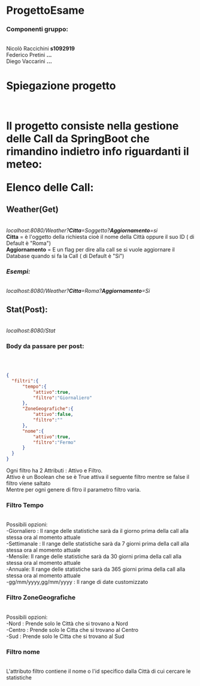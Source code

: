 # ProgettoEsame

<h3>Componenti gruppo:</h3><br>
Nicolò Raccichini <b>s1092919</b><br>
Federico Pretini <b>...</b><br>
Diego Vaccarini <b>... </b><br>

<h1>Spiegazione progetto<h1><br>
  Il progetto consiste nella gestione delle Call da SpringBoot che rimandino indietro info riguardanti il meteo:<br>
  
  <b>Elenco delle Call:</b><br>
  
  <h2>Weather(Get)</h2><br>
  <i>localhost:8080/Weather?<b>Citta</b>=Soggetto?<b>Aggiornamento</b>=si</i><br>
  <b>Citta</b> = è l'oggetto della richiesta cioè il nome della Città oppure il suo ID ( di Default è "Roma")<br>
  <b>Aggiornamento</b> = E un flag per dire alla call se si vuole aggiornare il Database quando si fa la Call ( di Default è "Si")  <br>
  
  <h3><i>Esempi:</i></h3><br>
  <i>localhost:8080/Weather?<b>Citta</b>=Roma?<b>Aggiornamento</b>=Si</i><br>
  
  <h2>Stat(Post):</h2><br>
  <i>localhost:8080/Stat</i><br>
  <h3>Body da passare per post:</h3><br>
  
  ```json
  
  {
    "filtri":{
        "tempo":{
            "attivo":true,
            "filtro":"Giornaliero"
        },
        "ZoneGeografiche":{
            "attivo":false,
            "filtro":""
        },
        "nome":{
            "attivo":true,
            "filtro":"Fermo"
        }
    }
}

```

Ogni filtro ha 2 Attributi : Attivo e Filtro.<br>
Attivo è un Boolean che se è True attiva il seguente filtro mentre se false il filtro viene saltato<br>
Mentre per ogni genere di fitro il parametro filtro varia.<br>
<h3>Filtro Tempo</h3><br>
Possibili opzioni:<br>
  -Giornaliero : Il range delle statistiche sarà da il giorno prima della call alla stessa ora al momento attuale<br>
  -Settimanale : Il range delle statistiche sarà da 7 giorni prima della call alla stessa ora al momento attuale<br>
  -Mensile: Il range delle statistiche sarà da 30 giorni prima della call alla stessa ora al momento attuale<br>
  -Annuale: Il range delle statistiche sarà da 365 giorni prima della call alla stessa ora al momento attuale<br>
  -gg/mm/yyyy,gg/mm/yyyy : Il range di date customizzato<br>
  
<h3>Filtro ZoneGeografiche</h3><br>
Possibili opzioni:<br>
  -Nord : Prende solo le Città che si trovano a Nord<br>
  -Centro : Prende solo le Citta che si trovano al Centro<br>
  -Sud : Prende solo le Citta che si trovano al Sud<br>

<h3>Filtro nome</h3><br>
 L'attributo filtro contiene il nome o l'id specifico dalla Città di cui cercare le statistiche<br>
      
